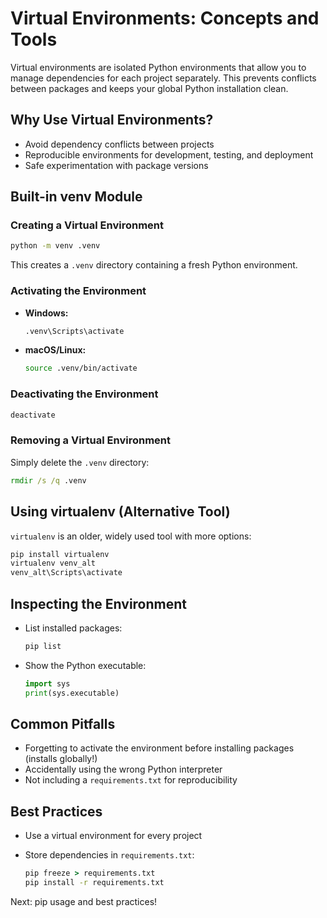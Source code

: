 # Virtual Environments: Concepts and Tools

Virtual environments are isolated Python environments that allow you to manage dependencies for each project separately. This prevents conflicts between packages and keeps your global Python installation clean.

## Why Use Virtual Environments?

- Avoid dependency conflicts between projects
- Reproducible environments for development, testing, and deployment
- Safe experimentation with package versions

## Built-in venv Module

### Creating a Virtual Environment

```cmd
python -m venv .venv
```

This creates a `.venv` directory containing a fresh Python environment.

### Activating the Environment

- **Windows:**

  ```cmd
  .venv\Scripts\activate
  ```

- **macOS/Linux:**

  ```bash
  source .venv/bin/activate
  ```

### Deactivating the Environment

```cmd
deactivate
```

### Removing a Virtual Environment

Simply delete the `.venv` directory:

```cmd
rmdir /s /q .venv
```

## Using virtualenv (Alternative Tool)

`virtualenv` is an older, widely used tool with more options:

```cmd
pip install virtualenv
virtualenv venv_alt
venv_alt\Scripts\activate
```

## Inspecting the Environment

- List installed packages:

  ```cmd
  pip list
  ```

- Show the Python executable:

  ```python
  import sys
  print(sys.executable)
  ```

## Common Pitfalls

- Forgetting to activate the environment before installing packages (installs globally!)
- Accidentally using the wrong Python interpreter
- Not including a `requirements.txt` for reproducibility

## Best Practices

- Use a virtual environment for every project
- Store dependencies in `requirements.txt`:

  ```cmd
  pip freeze > requirements.txt
  pip install -r requirements.txt
  ```

Next: pip usage and best practices!
